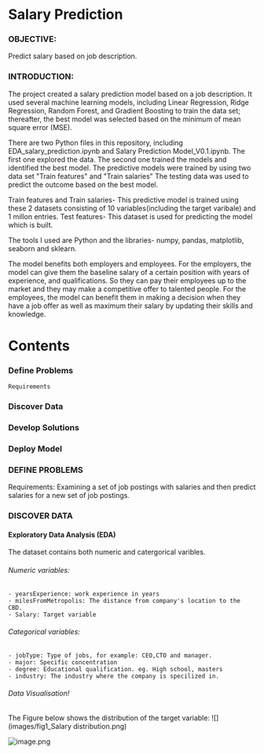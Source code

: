# Salary Prediction

### OBJECTIVE:
Predict salary based on job description.

### INTRODUCTION:
The project created a salary prediction model based on a job description. It used several machine learning models, including Linear Regression, Ridge Regression, Random Forest, and Gradient Boosting to train the data set; thereafter, the best model was selected based on the minimum of mean square error (MSE).

There are two Python files in this repository, including EDA_salary_prediction.ipynb and Salary Prediction Model_V0.1.ipynb.
The first one explored the data. The second one trained the models and identified the best model. The predictive models were trained by using two data set "Train features" and "Train salaries"
The testing data was used to predict the outcome based on the best model. 



Train features and Train salaries- This predictive model is trained using these 2 datasets consisting of 10 variables(including the target varibale) and 1 millon entries.
Test features- This dataset is used for predicting the model which is built.

The tools I used are Python and the libraries- numpy, pandas, matplotlib, seaborn and sklearn.

The model benefits both employers and employees. For the employers, the model can give them the baseline salary of a certain position with years of experience, and qualifications. So they can pay their employees up to the market and they may make a competitive offer to talented people. For the employees, the model can benefit them in making a decision when they have a job offer as well as maximum their salary by updating their skills and knowledge.

# Contents
### Define Problems
    Requirements
### Discover Data

### Develop Solutions

### Deploy Model

### DEFINE PROBLEMS
Requirements: Examining a set of job postings with salaries and then predict salaries for a new set of job postings.

### DISCOVER DATA
#### Exploratory Data Analysis (EDA)
The dataset contains both numeric and catergorical varibles.
###### Numeric variables:
    - yearsExperience: work experience in years
    - milesFromMetropolis: The distance from company's location to the CBD.
    - Salary: Target variable
###### Categorical variables:
    - jobType: Type of jobs, for example: CEO,CTO and manager.
    - major: Specific concentration
    - degree: Educational qualification. eg. High school, masters
    - industry: The industry where the company is specilized in.
###### Data Visualisation!
The Figure below shows the distribution of the target variable:
![](images/fig1_Salary distribution.png)



![image.png](attachment:image.png)


```python

```

